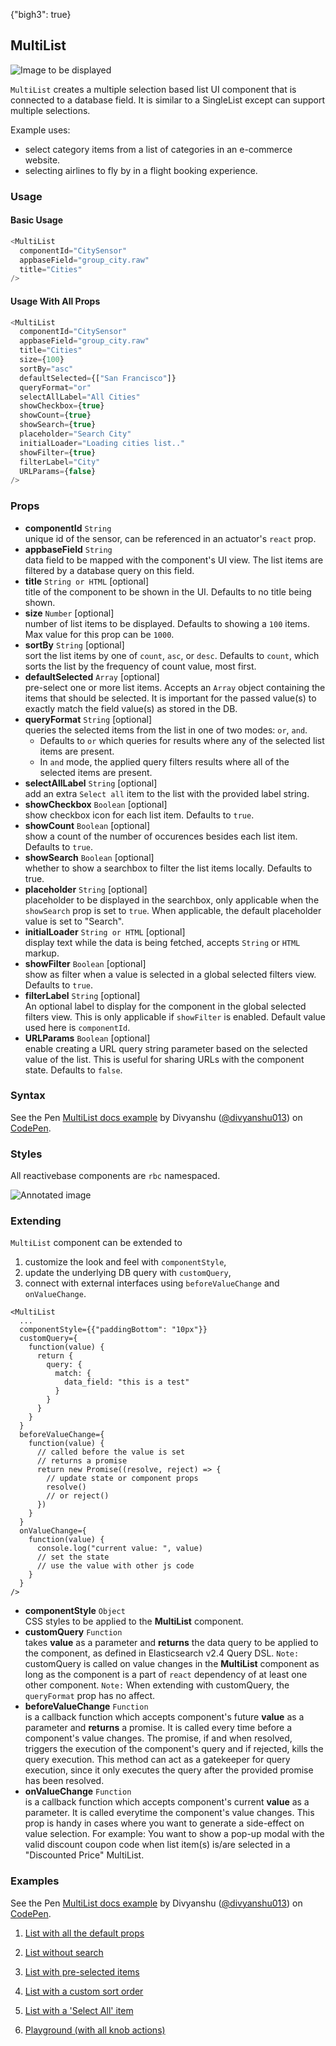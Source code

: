 {"bigh3": true}

## MultiList

![Image to be displayed](https://i.imgur.com/KuSUJyX.png)

`MultiList` creates a multiple selection based list UI component that is connected to a database field. It is similar to a SingleList except can support multiple selections.

Example uses:

* select category items from a list of categories in an e-commerce website.
* selecting airlines to fly by in a flight booking experience.

### Usage

#### Basic Usage

```js
<MultiList
  componentId="CitySensor"
  appbaseField="group_city.raw"
  title="Cities"
/>
```

#### Usage With All Props

```js
<MultiList
  componentId="CitySensor"
  appbaseField="group_city.raw"
  title="Cities"
  size={100}
  sortBy="asc"
  defaultSelected={["San Francisco"]}
  queryFormat="or"
  selectAllLabel="All Cities"
  showCheckbox={true}
  showCount={true}
  showSearch={true}
  placeholder="Search City"
  initialLoader="Loading cities list.."
  showFilter={true}
  filterLabel="City"
  URLParams={false}
/>
```

### Props

- **componentId** `String`  
    unique id of the sensor, can be referenced in an actuator's `react` prop.
- **appbaseField** `String`  
    data field to be mapped with the component's UI view. The list items are filtered by a database query on this field.
- **title** `String or HTML` [optional]  
    title of the component to be shown in the UI. Defaults to no title being shown.
- **size** `Number` [optional]  
    number of list items to be displayed. Defaults to showing a `100` items. Max value for this prop can be `1000`.
-  **sortBy** `String` [optional]  
    sort the list items by one of `count`, `asc`, or `desc`. Defaults to `count`, which sorts the list by the frequency of count value, most first.
- **defaultSelected** `Array` [optional]  
    pre-select one or more list items. Accepts an `Array` object containing the items that should be selected. It is important for the passed value(s) to exactly match the field value(s) as stored in the DB.
- **queryFormat** `String` [optional]  
    queries the selected items from the list in one of two modes: `or`, `and`.
    * Defaults to `or` which queries for results where any of the selected list items are present.
    * In `and` mode, the applied query filters results where all of the selected items are present.
- **selectAllLabel** `String` [optional]  
    add an extra `Select all` item to the list with the provided label string.
- **showCheckbox** `Boolean` [optional]  
    show checkbox icon for each list item. Defaults to `true`.
- **showCount** `Boolean` [optional]  
    show a count of the number of occurences besides each list item. Defaults to `true`.
- **showSearch** `Boolean` [optional]  
    whether to show a searchbox to filter the list items locally. Defaults to true.
- **placeholder** `String` [optional]  
    placeholder to be displayed in the searchbox, only applicable when the `showSearch` prop is set to `true`. When applicable, the default placeholder value is set to "Search".
- **initialLoader** `String or HTML` [optional]  
    display text while the data is being fetched, accepts `String` or `HTML` markup.
- **showFilter** `Boolean` [optional]  
    show as filter when a value is selected in a global selected filters view. Defaults to `true`.
- **filterLabel** `String` [optional]  
    An optional label to display for the component in the global selected filters view. This is only applicable if `showFilter` is enabled. Default value used here is `componentId`.
- **URLParams** `Boolean` [optional]  
    enable creating a URL query string parameter based on the selected value of the list. This is useful for sharing URLs with the component state. Defaults to `false`.

### Syntax

<p data-height="500" data-theme-id="light" data-slug-hash="vJjaWM" data-default-tab="js" data-user="divyanshu013" data-embed-version="2" data-pen-title="MultiList docs example" class="codepen">See the Pen <a href="https://codepen.io/divyanshu013/pen/vJjaWM/">MultiList docs example</a> by Divyanshu (<a href="https://codepen.io/divyanshu013">@divyanshu013</a>) on <a href="https://codepen.io">CodePen</a>.</p>
<script async src="https://production-assets.codepen.io/assets/embed/ei.js"></script>

### Styles

All reactivebase components are `rbc` namespaced.

![Annotated image](https://i.imgur.com/qJZgfvI.png)

### Extending

`MultiList` component can be extended to
1. customize the look and feel with `componentStyle`,
2. update the underlying DB query with `customQuery`,
3. connect with external interfaces using `beforeValueChange` and `onValueChange`.

```
<MultiList
  ...
  componentStyle={{"paddingBottom": "10px"}}
  customQuery={
    function(value) {
      return {
        query: {
          match: {
            data_field: "this is a test"
          }
        }
      }
    }
  }
  beforeValueChange={
    function(value) {
      // called before the value is set
      // returns a promise
      return new Promise((resolve, reject) => {
        // update state or component props
        resolve()
        // or reject()
      })
    }
  }
  onValueChange={
    function(value) {
      console.log("current value: ", value)
      // set the state
      // use the value with other js code
    }
  }
/>
```

- **componentStyle** `Object`  
    CSS styles to be applied to the **MultiList** component.
- **customQuery** `Function`  
    takes **value** as a parameter and **returns** the data query to be applied to the component, as defined in Elasticsearch v2.4 Query DSL.
    `Note:` customQuery is called on value changes in the **MultiList** component as long as the component is a part of `react` dependency of at least one other component.
    `Note:` When extending with customQuery, the `queryFormat` prop has no affect.
- **beforeValueChange** `Function`  
    is a callback function which accepts component's future **value** as a parameter and **returns** a promise. It is called every time before a component's value changes. The promise, if and when resolved, triggers the execution of the component's query and if rejected, kills the query execution. This method can act as a gatekeeper for query execution, since it only executes the query after the provided promise has been resolved.
- **onValueChange** `Function`  
    is a callback function which accepts component's current **value** as a parameter. It is called everytime the component's value changes. This prop is handy in cases where you want to generate a side-effect on value selection. For example: You want to show a pop-up modal with the valid discount coupon code when list item(s) is/are selected in a "Discounted Price" MultiList.

### Examples

<p data-height="500" data-theme-id="light" data-slug-hash="vJjaWM" data-default-tab="result" data-user="divyanshu013" data-embed-version="2" data-pen-title="MultiList docs example" class="codepen">See the Pen <a href="https://codepen.io/divyanshu013/pen/vJjaWM/">MultiList docs example</a> by Divyanshu (<a href="https://codepen.io/divyanshu013">@divyanshu013</a>) on <a href="https://codepen.io">CodePen</a>.</p>
<script async src="https://production-assets.codepen.io/assets/embed/ei.js"></script>

1. [List with all the default props](../playground/?knob-title=&selectedKind=map%2FMultiList&selectedStory=Basic&full=0&down=1&left=1&panelRight=0&downPanel=storybooks%2Fstorybook-addon-knobs)

2. [List without search](../playground/?knob-title=&knob-showCount=false&knob-showSearch=false&selectedKind=map%2FMultiList&selectedStory=Without%20Search&full=0&down=1&left=1&panelRight=0&downPanel=storybooks%2Fstorybook-addon-knobs)

3. [List with pre-selected items](../playground/?knob-title=&knob-showCount=false&knob-showSearch=false&knob-defaultSelected%5B0%5D=London&knob-defaultSelected%5B1%5D=Sydney&selectedKind=map%2FMultiList&selectedStory=Default%20Selected&full=0&down=1&left=1&panelRight=0&downPanel=storybooks%2Fstorybook-addon-knobs)

4. [List with a custom sort order](../playground/?knob-title=&knob-showCount=false&knob-showSearch=false&knob-defaultSelected%5B0%5D=London&knob-defaultSelected%5B1%5D=Sydney&knob-sortBy=count&selectedKind=map%2FMultiList&selectedStory=Custom%20Sort&full=0&down=1&left=1&panelRight=0&downPanel=storybooks%2Fstorybook-addon-knobs)

5. [List with a 'Select All' item](../playground/?knob-title=&knob-showCount=false&knob-showSearch=false&knob-defaultSelected%5B0%5D=London&knob-defaultSelected%5B1%5D=Sydney&knob-sortBy=count&knob-selectAllLabel=All%20cities&selectedKind=map%2FMultiList&selectedStory=With%20Select%20All&full=0&down=1&left=1&panelRight=0&downPanel=storybooks%2Fstorybook-addon-knobs)

6. [Playground (with all knob actions)](../playground/?knob-title=MultiList%3A%20City%20Filter&knob-defaultSelected%5B0%5D=London&knob-defaultSelected%5B1%5D=Sydney&knob-selectAllLabel=All%20cities&knob-queryFormat=or&knob-sortBy=count&knob-showCheckbox=true&knob-size=10&knob-showCount=true&knob-placeholder=Search%20City&knob-showSearch=true&selectedKind=map%2FMultiList&selectedStory=Playground&full=0&down=1&left=1&panelRight=0&downPanel=storybooks%2Fstorybook-addon-knobs)
